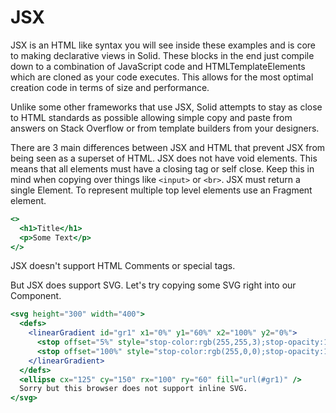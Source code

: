 # JSX

JSX is an HTML like syntax you will see inside these examples and is core to making declarative views in Solid. These blocks in the end just compile down to a combination of JavaScript code and HTMLTemplateElements which are cloned as your code executes. This allows for the most optimal creation code in terms of size and performance.

Unlike some other frameworks that use JSX, Solid attempts to stay as close to HTML standards as possible allowing simple copy and paste from answers on Stack Overflow or from template builders from your designers.

There are 3 main differences between JSX and HTML that prevent JSX from being seen as a superset of HTML. JSX does not have void elements. This means that all elements must have a closing tag or self close. Keep this in mind when copying over things like `<input>` or `<br>`. JSX must return a single Element. To represent multiple top level elements use an Fragment element.

```jsx
<>
  <h1>Title</h1>
  <p>Some Text</p>
</>
```
JSX doesn't support HTML Comments or special tags.

But JSX does support SVG. Let's try copying some SVG right into our Component.
```jsx
<svg height="300" width="400">
  <defs>
    <linearGradient id="gr1" x1="0%" y1="60%" x2="100%" y2="0%">
      <stop offset="5%" style="stop-color:rgb(255,255,3);stop-opacity:1" />
      <stop offset="100%" style="stop-color:rgb(255,0,0);stop-opacity:1" />
    </linearGradient>
  </defs>
  <ellipse cx="125" cy="150" rx="100" ry="60" fill="url(#gr1)" />
  Sorry but this browser does not support inline SVG.
</svg>
```
